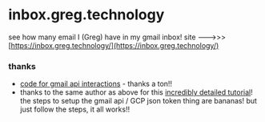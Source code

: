 # inbox.greg.technology

see how many email I (Greg) have in my gmail inbox! site --->>> [https://inbox.greg.technology/](https://inbox.greg.technology/)

### thanks

- [code for gmail api interactions](https://github.com/x4nth055/pythoncode-tutorials/tree/master/general/gmail-api) - thanks a ton!!
- thanks to the same author as above for this [incredibly detailed tutorial](https://thepythoncode.com/article/use-gmail-api-in-python)! the steps to setup the gmail api / GCP json token thing are bananas! but just follow the steps, it all works!!


 
 
 
 
 
 
 
 
 
 
 
 
 
 
 
 
 
